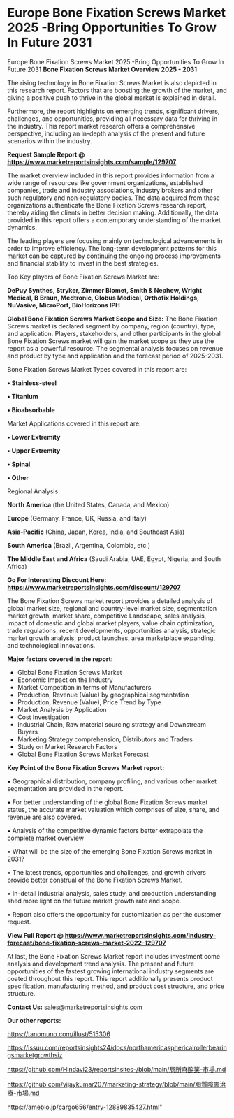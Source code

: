 # Europe Bone Fixation Screws Market 2025 -Bring Opportunities To Grow In Future 2031
Europe Bone Fixation Screws Market 2025 -Bring Opportunities To Grow In Future 2031
<Strong> Bone Fixation Screws Market Overview 2025 - 2031</strong>

The rising technology in Bone Fixation Screws Market is also depicted in this research report. Factors that are boosting the growth of the market, and giving a positive push to thrive in the global market is explained in detail.

Furthermore, the report highlights on emerging trends, significant drivers, challenges, and opportunities, providing all necessary data for thriving in the industry. This report market research offers a comprehensive perspective, including an in-depth analysis of the present and future scenarios within the industry.

<strong>Request Sample Report @ <a href=https://www.marketreportsinsights.com/sample/129707>https://www.marketreportsinsights.com/sample/129707</a></strong>

The market overview included in this report provides information from a wide range of resources like government organizations, established companies, trade and industry associations, industry brokers and other such regulatory and non-regulatory bodies. The data acquired from these organizations authenticate the Bone Fixation Screws research report, thereby aiding the clients in better decision making. Additionally, the data provided in this report offers a contemporary understanding of the market dynamics.

The leading players are focusing mainly on technological advancements in order to improve efficiency. The long-term development patterns for this market can be captured by continuing the ongoing process improvements and financial stability to invest in the best strategies.

Top Key players of Bone Fixation Screws Market are:

<strong>DePuy Synthes, Stryker, Zimmer Biomet, Smith & Nephew, Wright Medical, B Braun, Medtronic, Globus Medical, Orthofix Holdings, NuVasive, MicroPort, BioHorizons IPH</strong>

<strong><b>Global Bone Fixation Screws Market Scope and Size:</b></strong>
The Bone Fixation Screws market is declared segment by company, region (country), type, and application. Players, stakeholders, and other participants in the global Bone Fixation Screws market will gain the market scope as they use the report as a powerful resource. The segmental analysis focuses on revenue and product by type and application and the forecast period of 2025-2031.

Bone Fixation Screws Market Types covered in this report are:

<strong>• Stainless-steel

• Titanium

• Bioabsorbable</strong>

Market Applications covered in this report are:

<strong>• Lower Extremity

• Upper Extremity

• Spinal

• Other</strong> 

Regional Analysis

<strong>North America</strong> (the United States, Canada, and Mexico)

<strong>Europe</strong> (Germany, France, UK, Russia, and Italy)

<strong>Asia-Pacific</strong> (China, Japan, Korea, India, and Southeast Asia)

<strong>South America</strong> (Brazil, Argentina, Colombia, etc.)

<strong>The Middle East and Africa</strong> (Saudi Arabia, UAE, Egypt, Nigeria, and South Africa)

<strong>Go For Interesting Discount Here: <a href=https://www.marketreportsinsights.com/discount/129707>https://www.marketreportsinsights.com/discount/129707</a></strong>

The Bone Fixation Screws market report provides a detailed analysis of global market size, regional and country-level market size, segmentation market growth, market share, competitive Landscape, sales analysis, impact of domestic and global market players, value chain optimization, trade regulations, recent developments, opportunities analysis, strategic market growth analysis, product launches, area marketplace expanding, and technological innovations.

<strong><b>Major factors covered in the report:</b></strong>
<ul>
  <li>Global Bone Fixation Screws Market </li>
  <li>Economic Impact on the Industry</li>
  <li>Market Competition in terms of Manufacturers</li>
  <li>Production, Revenue (Value) by geographical segmentation</li>
  <li>Production, Revenue (Value), Price Trend by Type</li>
  <li>Market Analysis by Application</li>
  <li>Cost Investigation</li>
  <li>Industrial Chain, Raw material sourcing strategy and Downstream Buyers</li>
  <li>Marketing Strategy comprehension, Distributors and Traders</li>
  <li>Study on Market Research Factors</li>
  <li>Global Bone Fixation Screws Market Forecast</li>
</ul>

<strong><b>Key Point of the Bone Fixation Screws Market report:</b></strong>

• Geographical distribution, company profiling, and various other market segmentation are provided in the report.

• For better understanding of the global Bone Fixation Screws market status, the accurate market valuation which comprises of size, share, and revenue are also covered.

• Analysis of the competitive dynamic factors better extrapolate the complete market overview

• What will be the size of the emerging Bone Fixation Screws market in 2031?

• The latest trends, opportunities and challenges, and growth drivers provide better construal of the Bone Fixation Screws Market.

• In-detail industrial analysis, sales study, and production understanding shed more light on the future market growth rate and scope.

• Report also offers the opportunity for customization as per the customer request.

<strong><b>View Full Report @ <a href=https://www.marketreportsinsights.com/industry-forecast/bone-fixation-screws-market-2022-129707>https://www.marketreportsinsights.com/industry-forecast/bone-fixation-screws-market-2022-129707</a></b></strong>


At last, the Bone Fixation Screws Market report includes investment come analysis and development trend analysis. The present and future opportunities of the fastest growing international industry segments are coated throughout this report. This report additionally presents product specification, manufacturing method, and product cost structure, and price structure.

<strong>Contact Us:</strong>
sales@marketreportsinsights.com

<strong>Our other reports:</strong>

<a href=https://tanomuno.com/illust/515306>https://tanomuno.com/illust/515306</a>

<a href=https://issuu.com/reportsinsights24/docs/northamericasphericalrollerbearingsmarketgrowthsiz>https://issuu.com/reportsinsights24/docs/northamericasphericalrollerbearingsmarketgrowthsiz</a>

<a href=https://github.com/Hindavi23/reportsinsites-/blob/main/局所麻酔薬-市場.md>https://github.com/Hindavi23/reportsinsites-/blob/main/局所麻酔薬-市場.md</a>

<a href=https://github.com/vijaykumar207/marketing-strategy/blob/main/脂質障害治療-市場.md>https://github.com/vijaykumar207/marketing-strategy/blob/main/脂質障害治療-市場.md</a>

<a href=https://ameblo.jp/cargo656/entry-12889835427.html>https://ameblo.jp/cargo656/entry-12889835427.html</a>"

